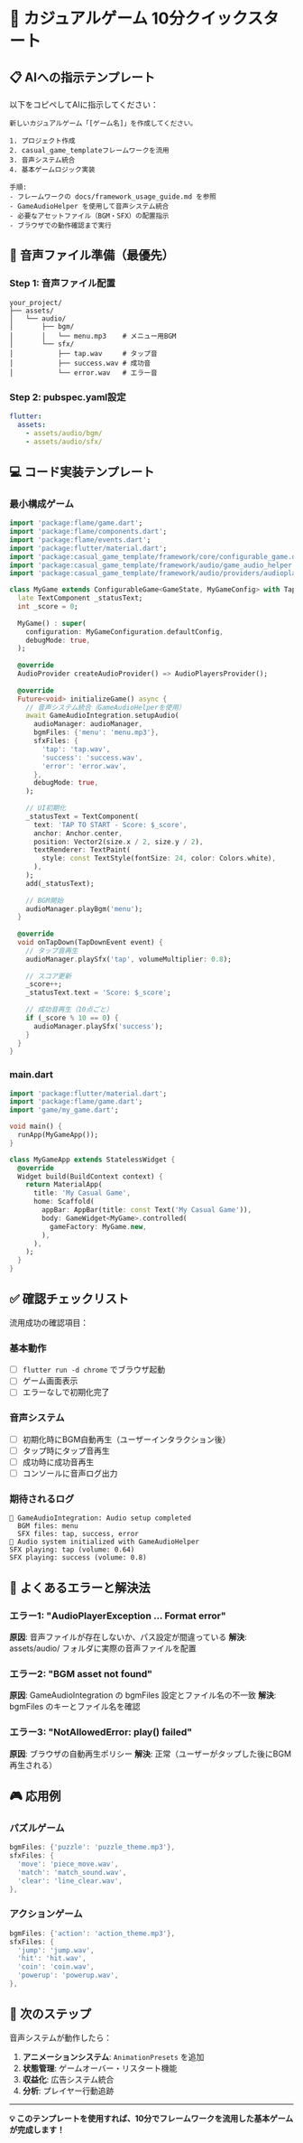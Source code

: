 # 🚀 カジュアルゲーム 10分クイックスタート

## 📋 AIへの指示テンプレート

以下をコピペしてAIに指示してください：

```
新しいカジュアルゲーム「[ゲーム名]」を作成してください。

1. プロジェクト作成
2. casual_game_templateフレームワークを流用
3. 音声システム統合
4. 基本ゲームロジック実装

手順:
- フレームワークの docs/framework_usage_guide.md を参照
- GameAudioHelper を使用して音声システム統合
- 必要なアセットファイル（BGM・SFX）の配置指示
- ブラウザでの動作確認まで実行
```

## 🎵 音声ファイル準備（最優先）

### Step 1: 音声ファイル配置
```
your_project/
├── assets/
│   └── audio/
│       ├── bgm/
│       │   └── menu.mp3    # メニュー用BGM
│       └── sfx/
│           ├── tap.wav     # タップ音
│           ├── success.wav # 成功音
│           └── error.wav   # エラー音
```

### Step 2: pubspec.yaml設定
```yaml
flutter:
  assets:
    - assets/audio/bgm/
    - assets/audio/sfx/
```

## 💻 コード実装テンプレート

### 最小構成ゲーム
```dart
import 'package:flame/game.dart';
import 'package:flame/components.dart';
import 'package:flame/events.dart';
import 'package:flutter/material.dart';
import 'package:casual_game_template/framework/core/configurable_game.dart';
import 'package:casual_game_template/framework/audio/game_audio_helper.dart';
import 'package:casual_game_template/framework/audio/providers/audioplayers_provider.dart';

class MyGame extends ConfigurableGame<GameState, MyGameConfig> with TapCallbacks {
  late TextComponent _statusText;
  int _score = 0;
  
  MyGame() : super(
    configuration: MyGameConfiguration.defaultConfig,
    debugMode: true,
  );
  
  @override
  AudioProvider createAudioProvider() => AudioPlayersProvider();
  
  @override
  Future<void> initializeGame() async {
    // 音声システム統合（GameAudioHelperを使用）
    await GameAudioIntegration.setupAudio(
      audioManager: audioManager,
      bgmFiles: {'menu': 'menu.mp3'},
      sfxFiles: {
        'tap': 'tap.wav',
        'success': 'success.wav',
        'error': 'error.wav',
      },
      debugMode: true,
    );
    
    // UI初期化
    _statusText = TextComponent(
      text: 'TAP TO START - Score: $_score',
      anchor: Anchor.center,
      position: Vector2(size.x / 2, size.y / 2),
      textRenderer: TextPaint(
        style: const TextStyle(fontSize: 24, color: Colors.white),
      ),
    );
    add(_statusText);
    
    // BGM開始
    audioManager.playBgm('menu');
  }
  
  @override
  void onTapDown(TapDownEvent event) {
    // タップ音再生
    audioManager.playSfx('tap', volumeMultiplier: 0.8);
    
    // スコア更新
    _score++;
    _statusText.text = 'Score: $_score';
    
    // 成功音再生（10点ごと）
    if (_score % 10 == 0) {
      audioManager.playSfx('success');
    }
  }
}
```

### main.dart
```dart
import 'package:flutter/material.dart';
import 'package:flame/game.dart';
import 'game/my_game.dart';

void main() {
  runApp(MyGameApp());
}

class MyGameApp extends StatelessWidget {
  @override
  Widget build(BuildContext context) {
    return MaterialApp(
      title: 'My Casual Game',
      home: Scaffold(
        appBar: AppBar(title: const Text('My Casual Game')),
        body: GameWidget<MyGame>.controlled(
          gameFactory: MyGame.new,
        ),
      ),
    );
  }
}
```

## ✅ 確認チェックリスト

流用成功の確認項目：

### 基本動作
- [ ] `flutter run -d chrome` でブラウザ起動
- [ ] ゲーム画面表示
- [ ] エラーなしで初期化完了

### 音声システム
- [ ] 初期化時にBGM自動再生（ユーザーインタラクション後）
- [ ] タップ時にタップ音再生
- [ ] 成功時に成功音再生
- [ ] コンソールに音声ログ出力

### 期待されるログ
```
🎵 GameAudioIntegration: Audio setup completed
  BGM files: menu
  SFX files: tap, success, error
🎵 Audio system initialized with GameAudioHelper
SFX playing: tap (volume: 0.64)
SFX playing: success (volume: 0.8)
```

## 🚨 よくあるエラーと解決法

### エラー1: "AudioPlayerException ... Format error"
**原因**: 音声ファイルが存在しないか、パス設定が間違っている
**解決**: assets/audio/ フォルダに実際の音声ファイルを配置

### エラー2: "BGM asset not found"
**原因**: GameAudioIntegration の bgmFiles 設定とファイル名の不一致
**解決**: bgmFiles のキーとファイル名を確認

### エラー3: "NotAllowedError: play() failed"
**原因**: ブラウザの自動再生ポリシー
**解決**: 正常（ユーザーがタップした後にBGM再生される）

## 🎮 応用例

### パズルゲーム
```dart
bgmFiles: {'puzzle': 'puzzle_theme.mp3'},
sfxFiles: {
  'move': 'piece_move.wav',
  'match': 'match_sound.wav',
  'clear': 'line_clear.wav',
},
```

### アクションゲーム
```dart
bgmFiles: {'action': 'action_theme.mp3'},
sfxFiles: {
  'jump': 'jump.wav',
  'hit': 'hit.wav',
  'coin': 'coin.wav',
  'powerup': 'powerup.wav',
},
```

## 🔄 次のステップ

音声システムが動作したら：

1. **アニメーションシステム**: `AnimationPresets` を追加
2. **状態管理**: ゲームオーバー・リスタート機能
3. **収益化**: 広告システム統合
4. **分析**: プレイヤー行動追跡

---

**💡 このテンプレートを使用すれば、10分でフレームワークを流用した基本ゲームが完成します！**
